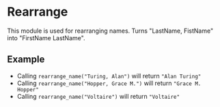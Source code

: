 Rearrange
=========

This module is used for rearranging names.
Turns "LastName, FistName" into "FirstName LastName".

## Example

  * Calling `rearrange_name("Turing, Alan")` will return `"Alan Turing"`
  * Calling `rearrange_name("Hopper, Grace M.")` will return `"Grace M. Hopper"`
  * Calling `rearrange_name("Voltaire")` will return `"Voltaire"`